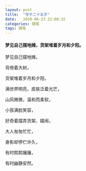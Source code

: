 ```yaml
---
layout: post
title:  "写于二十五岁"
date:   2020-06-23 22:00:32
categories: 随笔
tags: 随笔
---
```

#### 梦见自己摆地摊，货架堆着岁月和夕阳。

梦见自己摆地摊，

背倚着大树，

货架堆着岁月和夕阳，

满世界明亮，皮肤泛着光芒，

山风微微，温和而柔软，

小孩满脸笑容，

好奇着摆弄货架、嬉闹，

大人匆匆忙忙，

身影却停伫许久，

有时熙熙攘攘，

有时幽静安然。


